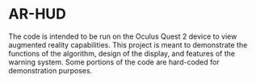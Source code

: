 # AR-HUD

The code is intended to be run on the Oculus Quest 2 device to view augmented reality capabilities. This project is meant to demonstrate the functions of the algorithm,
design of the display, and features of the warning system. Some portions of the code are hard-coded for demonstration purposes. 
